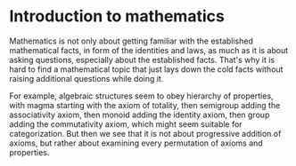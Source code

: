 # Introduction to mathematics

Mathematics is not only about getting familiar with the established mathematical facts, in form of the identities and laws, as much as it is about asking questions, especially about the established facts. That's why it is hard to find a mathematical topic that just lays down the cold facts without raising additional questions while doing it.

For example, algebraic structures seem to obey hierarchy of properties, with magma starting with the axiom of totality, then semigroup adding the associativity axiom, then monoid adding the identity axiom, then group adding the commutativity axiom, which might seem suitable for categorization. But then we see that it is not about progressive addition of axioms, but rather about examining every permutation of axioms and properties.

